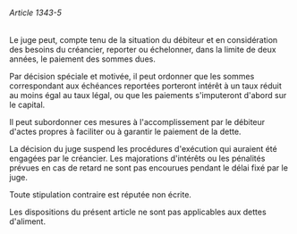###### Article 1343-5

Le juge peut, compte tenu de la situation du débiteur et en considération des besoins du créancier, reporter ou échelonner, dans la limite de deux années, le paiement des sommes dues.

Par décision spéciale et motivée, il peut ordonner que les sommes correspondant aux échéances reportées porteront intérêt à un taux réduit au moins égal au taux légal, ou que les paiements s'imputeront d'abord sur le capital.

Il peut subordonner ces mesures à l'accomplissement par le débiteur d'actes propres à faciliter ou à garantir le paiement de la dette.

La décision du juge suspend les procédures d'exécution qui auraient été engagées par le créancier. Les majorations d'intérêts ou les pénalités prévues en cas de retard ne sont pas encourues pendant le délai fixé par le juge.

Toute stipulation contraire est réputée non écrite.

Les dispositions du présent article ne sont pas applicables aux dettes d'aliment.

